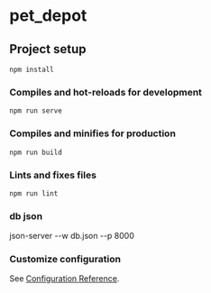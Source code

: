 # pet_depot

## Project setup
```
npm install
```

### Compiles and hot-reloads for development
```
npm run serve
```

### Compiles and minifies for production
```
npm run build
```

### Lints and fixes files
```
npm run lint
```
### db json
json-server --w db.json --p 8000


### Customize configuration
See [Configuration Reference](https://cli.vuejs.org/config/).
